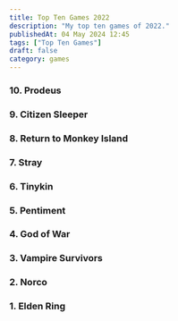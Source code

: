 ```yaml
---
title: Top Ten Games 2022
description: "My top ten games of 2022."
publishedAt: 04 May 2024 12:45
tags: ["Top Ten Games"]
draft: false
category: games
---
```


### 10. Prodeus

### 9. Citizen Sleeper

### 8. Return to Monkey Island

### 7. Stray

### 6. Tinykin

### 5. Pentiment

### 4. God of War

### 3. Vampire Survivors

### 2. Norco

### 1. Elden Ring
